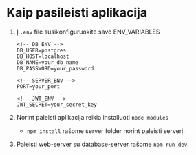 # Kaip pasileisti aplikacija

1. Į `.env` file susikonfiguruokite savo ENV_VARIABLES

    ```env
    <!-- DB ENV -->
    DB_USER=postgres
    DB_HOST=localhost
    DB_NAME=your_db_name
    DB_PASSWORD=your_password

    <!-- SERVER_ENV -->
    PORT=your_port

    <!-- JWT_ENV -->
    JWT_SECRET=your_secret_key
    ```

2. Norint paleisti aplikacija reikia instaliuoti `node_modules`

    - `npm install` rašome server folder norint paleisti serverį.

3. Paleisti web-server su database-server rašome `npm run dev`. 
